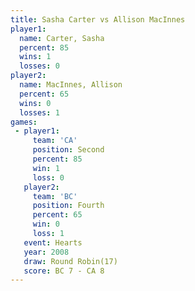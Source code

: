 ```yaml
---
title: Sasha Carter vs Allison MacInnes
player1:                 
  name: Carter, Sasha    
  percent: 85            
  wins: 1                
  losses: 0              
player2:                 
  name: MacInnes, Allison
  percent: 65            
  wins: 0                
  losses: 1              
games:
 - player1:          
     team: 'CA'      
     position: Second
     percent: 85     
     win: 1          
     loss: 0         
   player2:          
     team: 'BC'      
     position: Fourth
     percent: 65     
     win: 0          
     loss: 1         
   event: Hearts        
   year: 2008           
   draw: Round Robin(17)
   score: BC 7 - CA 8   
---
```

